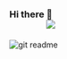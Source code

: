 ### Hi there 👋   &nbsp; &nbsp; &nbsp; &nbsp; &nbsp; &nbsp; &nbsp; &nbsp; &nbsp; &nbsp; &nbsp; &nbsp; &nbsp; &nbsp; &nbsp; &nbsp; &nbsp; &nbsp; &nbsp; &nbsp; &nbsp; &nbsp; &nbsp; &nbsp; &nbsp; &nbsp; &nbsp; &nbsp; &nbsp; &nbsp; &nbsp; &nbsp; &nbsp; &nbsp; &nbsp; &nbsp; &nbsp; &nbsp; &nbsp; &nbsp; &nbsp; &nbsp; &nbsp; &nbsp; &nbsp; &nbsp; &nbsp; &nbsp; &nbsp; &nbsp; &nbsp; &nbsp; &nbsp; &nbsp; &nbsp; &nbsp; &nbsp; &nbsp; &nbsp; &nbsp; &nbsp;  &nbsp;  &nbsp;  &nbsp;![](https://komarev.com/ghpvc/?username=NaNshekhar04&color=blueviolet)

<!-- [![@shekhar's Holopin board](https://holopin.me/shekhar)](https://holopin.io/@shekhar) -->

![git readme](https://user-images.githubusercontent.com/110991877/214573274-9ef85200-e645-4b60-9d04-22470e081840.png)
